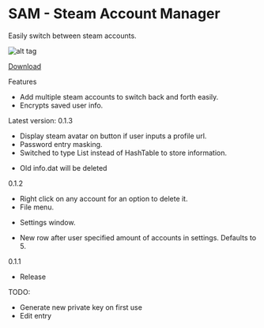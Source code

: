 # SAM - Steam Account Manager

Easily switch between steam accounts.

![alt tag](http://i.imgur.com/Pxcf66b.png)

[Download](https://drive.google.com/file/d/0B2byNRcR0k4vdjlrWkZVMWY4YVk/view?usp=sharing)

Features

* Add multiple steam accounts to switch back and forth easily.
* Encrypts saved user info.

Latest version: 0.1.3

* Display steam avatar on button if user inputs a profile url.
* Password entry masking.
* Switched to type List<T> instead of HashTable to store information.
 - Old info.dat will be deleted

0.1.2

* Right click on any account for an option to delete it.
* File menu.
 - Settings window.
* New row after user specified amount of accounts in settings. Defaults to 5.

0.1.1

* Release



TODO:

* Generate new private key on first use
* Edit entry